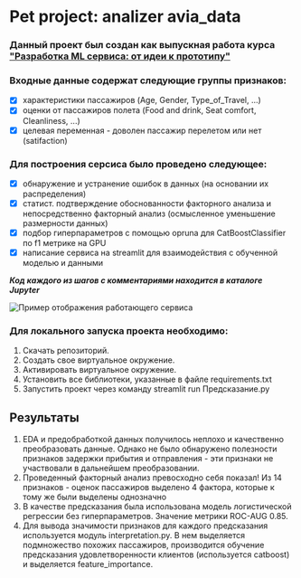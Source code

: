 # Pet project: analizer avia_data
### Данный проект был создан как выпускная работа курса ["Разработка ML сервиса: от идеи к прототипу"](https://stepik.org/course/176820/info) 

### Входные данные содержат следующие группы признаков:
- [X] характеристики пассажиров (Age, Gender, Type_of_Travel, ...)
- [X] оценки от пассажиров полета (Food and drink, Seat comfort, Cleanliness, ...)
- [X] целевая переменная - доволен пассажир перелетом или нет (satifaction)

### Для построения серсиса было проведено следующее:
- [X] обнаружение и устранение ошибок в данных (на основании их распределения)
- [X] статист. подтверждение обоснованности факторного анализа и непосредственно факторный анализ (осмысленное уменьшение размерности данных)
- [X] подбор гиперпараметров с помощью opruna для CatBoostClassifier по f1 метрике на GPU
- [X] написание сервиса на streamlit для взаимодействия с обученной моделью и данными

***Код каждого из шагов с комментариями находится в каталоге Jupyter***

![Пример отображения работающего сервиса](https://github.com/levsha2013/avia-ancet-data-analyser-service/blob/master/images/main_print.png)

### Для локального запуска проекта необходимо:
1. Скачать репозиторий.
2. Создать свое виртуальное окружение.
3. Активировать виртуальное окружение.
4. Установить все библиотеки, указанные в файле requirements.txt
5. Запустить проект через команду streamlit run Предсказание.py

## Результаты 

1. EDA и предобработкой данных получилось неплохо и качественно преобразовать данные. Однако не было обнаружено полезности признаков задержки прибытия и отправления - эти признаки не участвовали в дальнейшем преобразовании.
2. Проведенный факторный анализ превосходно себя показал! Из 14 признаков - оценок пассажиров выделено 4 фактора, которые к тому же были выделены однозначно
3. В качестве предсказания была использована модель логистической регрессии без гиперпараметров. Значение метрики ROC-AUG 0.85.
4. Для вывода значимости признаков для каждого предсказания используется модуль interpretation.py. В нем выделяется подмножество похожих пассажиров, производится обучение предсказания удовлетворенности клиентов (используется catboost) и выделяется feature_importance. 
